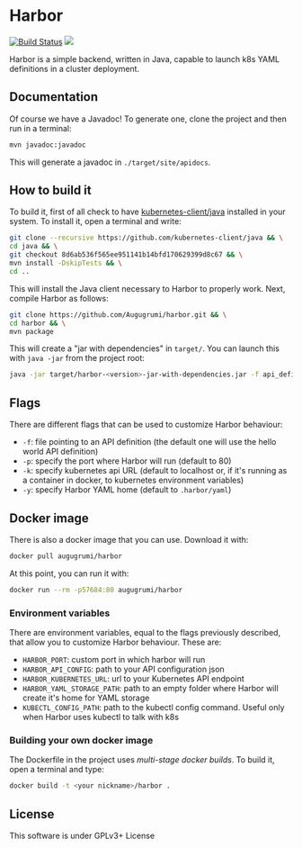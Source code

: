 # Harbor

[![Build Status](https://travis-ci.org/Augugrumi/harbor.svg?branch=master)](https://travis-ci.org/Augugrumi/harbor)
[![](https://images.microbadger.com/badges/image/augugrumi/harbor.svg)](https://microbadger.com/images/augugrumi/harbor "Get your own image badge on microbadger.com")

Harbor is a simple backend, written in Java, capable to launch k8s YAML
definitions in a cluster deployment.

## Documentation

Of course we have a Javadoc! To generate one, clone the project and then
run in a terminal:
```bash
mvn javadoc:javadoc
```

This will generate a javadoc in `./target/site/apidocs`.

## How to build it

To build it, first of all check to have [kubernetes-client/java](https://github.com/kubernetes-client/java)
installed in your system. To install it, open a terminal and write:
```bash
git clone --recursive https://github.com/kubernetes-client/java && \
cd java && \
git checkout 8d6ab536f565ee951141b14bfd170629399d8c67 && \
mvn install -DskipTests && \
cd ..
```

This will install the Java client necessary to Harbor to properly work.
Next, compile Harbor as follows:
```bash
git clone https://github.com/Augugrumi/harbor.git && \
cd harbor && \
mvn package
```

This will create a "jar with dependencies" in `target/`. You can launch
this with `java -jar` from the project root:
```bash
java -jar target/harbor-<version>-jar-with-dependencies.jar -f api_definition.json -p 57684
```

## Flags
There are different flags that can be used to customize Harbor behaviour:
- `-f`: file pointing to an API definition (the default one will use the
 hello world API definition)
- `-p`: specify the port where Harbor will run (default to 80)
- `-k`: specify kubernetes api URL (default to localhost or, if it's
 running as a container in docker, to kubernetes environment variables)
- `-y`: specify Harbor YAML home (default to `.harbor/yaml`)

## Docker image
There is also a docker image that you can use. Download it with:
```bash
docker pull augugrumi/harbor
```

At this point, you can run it with:
```bash
docker run --rm -p57684:80 augugrumi/harbor
```

### Environment variables
There are environment variables, equal to the flags previously
described, that allow you to customize Harbor behaviour.
These are:
- `HARBOR_PORT`: custom port in which harbor will run
- `HARBOR_API_CONFIG`: path to your API configuration json
- `HARBOR_KUBERNETES_URL`: url to your Kubernetes API endpoint
- `HARBOR_YAML_STORAGE_PATH`: path to an empty folder where Harbor will create it's home for YAML storage
- `KUBECTL_CONFIG_PATH`: path to the kubectl config command. Useful only when Harbor uses kubectl to talk with k8s

### Building your own docker image
The Dockerfile in the project uses _multi-stage docker builds_. To
build it, open a terminal and type:
```bash
docker build -t <your nickname>/harbor .
```

## License

This software is under GPLv3+ License